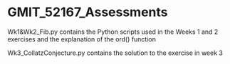 # GMIT_52167_Assessments
Wk1&Wk2_Fib.py contains the Python scripts used in the Weeks 1 and 2 exercises and the explanation of the ord() function

Wk3_CollatzConjecture.py contains the solution to the exercise in week 3
